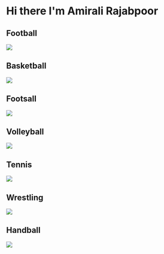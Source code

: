 # Hi there I'm Amirali Rajabpoor

## Football

<img src = "https://cdn.britannica.com/51/190751-050-147B93F7/soccer-ball-goal.jpg"> 

## Basketball

<img src = "https://static01.nyt.com/images/2022/09/02/sports/02nba-lebron-1/merlin_203874528_da0d084d-e216-41b4-b8e5-d1f681a8f2e2-mobileMasterAt3x.jpg?quality=75&auto=webp&disable=upscale&width=1200">

## Footsall 

<img src="https://jamejamonline.ir/Media/Image/1395/04/26/636042793586991440.jpg"> 

## Volleyball

<img src=
"https://static.promediateknologi.id/crop/0x0:0x0/750x500/webp/photo/2022/12/16/763187469.jpg"> 

## Tennis 

<img src=
"https://cdn.britannica.com/57/183257-050-0BA11B4B/Roger-Federer-2012.jpg"> 

## Wrestling 

<img src="https://media.tehrantimes.com/d/t/2021/10/04/4/3911659.jpg"> 

## Handball 

<img src="https://images.sportsbrief.com/images/720/aaf1d2d1c308c7c3.webp?v=1"> 
